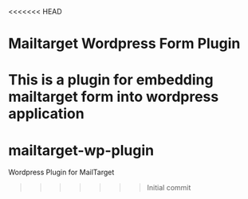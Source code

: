 <<<<<<< HEAD
# Mailtarget Wordpress Form Plugin

This is a plugin for embedding mailtarget form into wordpress application
=======
# mailtarget-wp-plugin
Wordpress Plugin for MailTarget
>>>>>>> Initial commit
